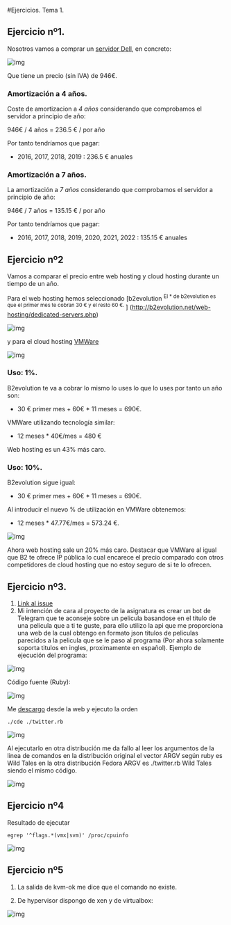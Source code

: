 #Ejercicios. Tema 1.

	
## Ejercicio nº1.


Nosotros vamos a comprar un [servidor Dell](http://www.dell.com/es/empresas/p/poweredge-t430/pd?oc=pet43001x%20-%20offer%20valid%20until%2028.10.2016&model_id=poweredge-t430), en concreto:


![img](https://i.sli.mg/vEsNT8.png)

Que tiene un precio (sin IVA) de 946€. 

### Amortización a 4 años.
Coste de amortizacion a *4 años* considerando que comprobamos el servidor a principio de año:

946€ / 4 años = 236.5 € / por año

Por tanto tendríamos que pagar:

* 2016, 2017, 2018, 2019 : 236.5 € anuales

### Amortización a 7 años.


La amortización a *7 años* considerando que comprobamos el servidor a principio de año:

946€ / 7 años = 135.15 € / por año

Por tanto tendríamos que pagar:
 
* 2016, 2017, 2018, 2019, 2020, 2021, 2022 : 135.15 € anuales

## Ejercicio nº2



Vamos a comparar el precio entre web hosting y cloud hosting durante un tiempo de un año.



Para el web hosting hemos seleccionado [b2evolution <sup>El * de b2evolution es que el primer mes te cobran 30 € y el resto 60 €.
</sup>] (http://b2evolution.net/web-hosting/dedicated-servers.php)

![img](https://i.sli.mg/kL0Y38.png)

y para el cloud hosting [VMWare](http://vcloud.vmware.com/service-offering/pricing-calculator/on-demand)

![img](https://i.sli.mg/FsUS9d.png)


### Uso: 1%.
B2evolution te va a cobrar lo mismo lo uses lo que lo uses por tanto un año son:

* 30 € primer mes + 60€ * 11 meses = 690€.

VMWare utilizando tecnología similar:
*   12 meses * 40€/mes = 480 €

Web hosting es un 43% más caro.

### Uso: 10%.
 
 B2evolution sigue igual: 

* 30 € primer mes + 60€ * 11 meses = 690€.

Al introducir el nuevo % de utilización en VMWare obtenemos:

* 12 meses  * 47.77€/mes = 573.24 €.

![img](https://i.sli.mg/P7v4NX.png)


Ahora web hosting sale un 20% más caro. Destacar que VMWare  al igual que B2 te ofrece IP pública lo cual encarece el precio comparado con otros competidores de cloud hosting que no estoy seguro de si te lo ofrecen.

 

## Ejercicio nº3.


1. [Link al issue](https://github.com/JJ/IV16-17/issues/1#issuecomment-251473646)
2.  Mi intención de cara al proyecto de la asignatura es crear un bot de Telegram que te aconseje sobre un pelicula basandose en el título de una pelicula que a ti te guste, para ello utilizo la api que me proporciona una web de la cual obtengo en formato json titulos de peliculas parecidos a la pelicula que se le paso al programa (Por ahora solamente soporta titulos en ingles, proximamente en español). Ejemplo de ejecución del programa:

![img](https://i.sli.mg/528gh8.png)

Código fuente (Ruby):

![img](https://i.sli.mg/RgxSI6.png)

Me [descargo](http://www.pgbovine.net/cde/manual/) desde la web y ejecuto la orden
```
./cde ./twitter.rb
```

![img](https://i.sli.mg/Ud3coU.png)


Al ejecutarlo en otra distribución me da fallo al leer los argumentos de la linea de comandos en la distribución original el vector ARGV según ruby es Wild Tales en la otra distribución Fedora ARGV es ./twitter.rb Wild Tales siendo el mismo código.

![img](https://i.sli.mg/gnIlqa.png)
## Ejercicio nº4

Resultado de ejecutar
```
egrep '^flags.*(vmx|svm)' /proc/cpuinfo
```


![img](https://i.sli.mg/RrYI47.png)

## Ejercicio nº5
 
1. La salida de kvm-ok me dice que el comando no existe.

2. De hypervisor dispongo de xen y de virtualbox:

![img](https://i.sli.mg/YtjXKC.png)
